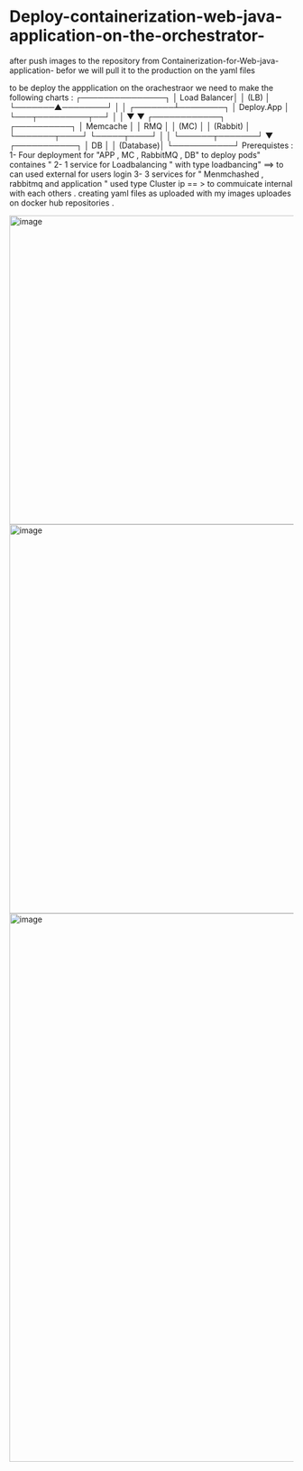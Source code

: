 # Deploy-containerization-web-java-application-on-the-orchestrator-
after push images to the repository from Containerization-for-Web-java-application- befor we will pull it to the production on the yaml files 

to be deploy the appplication on the orachestraor we need to make the following charts : 
          ┌───────────────┐
          │   Load Balancer│
          │      (LB)      │
          └───────▲────────┘
                  │
                  │
          ┌───────┴────────┐
          │   Deploy.App   │
          └───┬─────────┬──┘
              │         │
              ▼         ▼
     ┌────────────┐   ┌──────────┐
     │   Memcache │   │   RMQ    │
     │    (MC)    │   │ (Rabbit) │
     └───────┬────┘   └─────┬────┘
             │              │
             └──────┬───────┘
                    ▼
              ┌───────────┐
              │   DB      │
              │ (Database)│
              └───────────┘
Prerequistes : 
1-  Four deployment for "APP , MC , RabbitMQ , DB" to deploy pods" containes " 
2-  1 service for Loadbalancing " with type loadbancing" ==> to can used external for users login 
3-  3 services for " Menmchashed , rabbitmq and application "  used type Cluster ip  == > to commuicate internal with each others .
creating yaml files as uploaded with my images uploades on docker hub repositories .



<img width="1877" height="548" alt="image" src="https://github.com/user-attachments/assets/ba63a0b3-a3a1-47ec-958a-0817e1f459f0" />



<img width="1433" height="690" alt="image" src="https://github.com/user-attachments/assets/ae40e8e5-ec57-4db6-9500-a40fd0b21847" />

<img width="1842" height="973" alt="image" src="https://github.com/user-attachments/assets/12a0191e-95e4-4d56-9dac-df40ef3b4d7f" />
